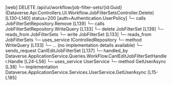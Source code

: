 [web] DELETE /api/ui/workflow/job-filter-sets/{id:Guid}  (Dataverse.Api.Controllers.UI.Workflow.JobFilterSetsController.Delete)  [L130–L140] status=200 [auth=Authentication.UserPolicy]
  └─ calls JobFilterSetRepository.Remove [L139]
  └─ calls JobFilterSetRepository.WriteQuery [L133]
  └─ delete JobFilterSet [L139]
    └─ reads_from JobFilterSets
  └─ write JobFilterSet [L133]
    └─ reads_from JobFilterSets
  └─ uses_service IControlledRepository<JobFilterSet>
    └─ method WriteQuery [L133]
      └─ ... (no implementation details available)
  └─ sends_request CanIEditJobFilterSet [L137]
    └─ handled_by Dataverse.ApplicationService.Queries.WorkFlow.CanIEditJobFilterSetHandler.Handle [L24–L56]
      └─ uses_service UserService
        └─ method GetUserAsync [L38]
          └─ implementation Dataverse.ApplicationService.Services.UserService.GetUserAsync [L15-L185]

